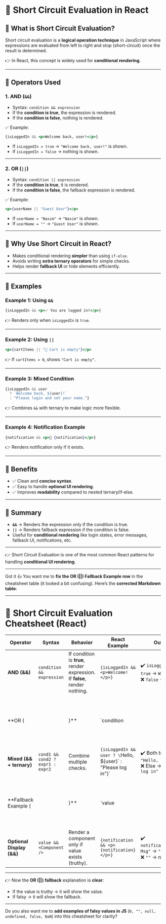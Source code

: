 # 📘 Short Circuit Evaluation in React

## 🔹 What is Short Circuit Evaluation?

Short circuit evaluation is a **logical operation technique** in JavaScript where expressions are evaluated from left to right and stop (short-circuit) once the result is determined.

👉 In React, this concept is widely used for **conditional rendering**.

---

## 🔹 Operators Used

### 1. **AND (`&&`)**

* Syntax: `condition && expression`
* If the **condition is true**, the expression is rendered.
* If the **condition is false**, nothing is rendered.

✅ Example:

```jsx
{isLoggedIn && <p>Welcome back, user!</p>}
```

* If `isLoggedIn = true` → `"Welcome back, user!"` is shown.
* If `isLoggedIn = false` → nothing is shown.

---

### 2. **OR (`||`)**

* Syntax: `condition || expression`
* If the **condition is true**, it is rendered.
* If the **condition is false**, the fallback expression is rendered.

✅ Example:

```jsx
<p>{userName || "Guest User"}</p>
```

* If `userName = "Nasim"` → `"Nasim"` is shown.
* If `userName = ""` → `"Guest User"` is shown.

---

## 🔹 Why Use Short Circuit in React?

* Makes conditional rendering **simpler** than using `if-else`.
* Avoids writing **extra ternary operators** for simple checks.
* Helps render **fallback UI** or hide elements efficiently.

---

## 🔹 Examples

### Example 1: Using `&&`

```jsx
{isLoggedIn && <p>✅ You are logged in!</p>}
```

👉 Renders only when `isLoggedIn` is `true`.

---

### Example 2: Using `||`

```jsx
<p>{cartItems || "🛒 Cart is empty"}</p>
```

👉 If `cartItems = 0`, shows `"Cart is empty"`.

---

### Example 3: Mixed Condition

```jsx
{isLoggedIn && user
  ? `Welcome back, ${user}!`
  : "Please login and set your name."}
```

👉 Combines `&&` with ternary to make logic more flexible.

---

### Example 4: Notification Example

```jsx
{notification && <p>🔔 {notification}</p>}
```

👉 Renders notification only if it exists.

---

## 🔹 Benefits

* ✅ Clean and **concise syntax**.
* ✅ Easy to handle **optional UI rendering**.
* ✅ Improves **readability** compared to nested ternary/if-else.

---

## 🔹 Summary

* **`&&`** → Renders the expression only if the condition is true.
* **`||`** → Renders fallback expression if the condition is false.
* Useful for **conditional rendering** like login states, error messages, fallback UI, notifications, etc.

---

👉 Short Circuit Evaluation is one of the most common React patterns for handling **conditional UI rendering**.

---

Got it 👍 You want me to **fix the OR (||) Fallback Example row** in the cheatsheet table (it looked a bit confusing).
Here’s the **corrected Markdown table**:

---

# 📑 Short Circuit Evaluation Cheatsheet (React)

| Operator                  | Syntax                           | Behavior                                                                   | React Example                                                   | Output                                                          |             |                                                                               |                 |   |                        |                                                                      |
| ------------------------- | -------------------------------- | -------------------------------------------------------------------------- | --------------------------------------------------------------- | --------------------------------------------------------------- | ----------- | ----------------------------------------------------------------------------- | --------------- | - | ---------------------- | -------------------------------------------------------------------- |
| **AND (&&)**              | `condition && expression`        | If condition is **true**, render expression. If **false**, render nothing. | `{isLoggedIn && <p>Welcome!</p>}`                               | ✔️ `isLoggedIn = true` → `Welcome!` <br> ❌ `false` → nothing    |             |                                                                               |                 |   |                        |                                                                      |
| \*\*OR (                  |                                  | )\*\*                                                                      | \`condition                                                     |                                                                 | fallback\`  | If condition is **truthy**, render condition. If **falsy**, render fallback.  | \`<p>{userName  |   | "Guest User"}</p>\`    | ✔️ `userName = "Nasim"` → `Nasim` <br> ❌ `""` → `Guest User`         |
| **Mixed (&& + ternary)**  | `cond1 && cond2 ? expr1 : expr2` | Combine multiple checks.                                                   | `{isLoggedIn && user ? \`Hello, \${user}\` : "Please log in"}\` | ✔️ Both true → `"Hello, Nasim"` <br> ❌ Else → `"Please log in"` |             |                                                                               |                 |   |                        |                                                                      |
| \*\*Fallback Example (    |                                  | )\*\*                                                                      | \`value                                                         |                                                                 | "Default"\` | Show **default** if value is falsy (`""`, `0`, `null`, `undefined`, `false`). | \`<p>{cartItems |   | "Cart is empty"}</p>\` | ✔️ `cartItems = 0` → `"Cart is empty"` <br> ✔️ `cartItems = 5` → `5` |
| **Optional Display (&&)** | `value && <Component />`         | Render a component only if value exists (truthy).                          | `{notification && <p>{notification}</p>}`                       | ✔️ `notification="New Msg"` → `"New Msg"` <br> ❌ `""` → nothing |             |                                                                               |                 |   |                        |                                                                      |

---

👉 Now the **OR (||) fallback** explanation is **clear**:

* If the value is truthy → it will show the value.
* If falsy → it will show the fallback.

---

Do you also want me to **add examples of falsy values in JS** (`0, "", null, undefined, false, NaN`) into this cheatsheet for clarity?
